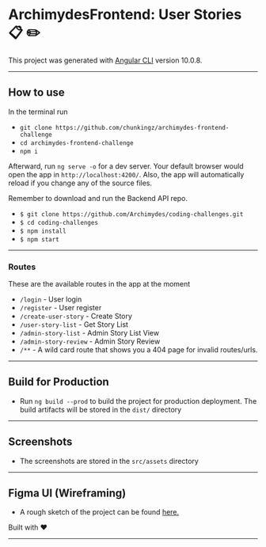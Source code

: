 # ArchimydesFrontend: User Stories :clipboard: :pencil2: 

This project was generated with [Angular CLI](https://github.com/angular/angular-cli) version 10.0.8.


---

## How to use

In the terminal run 
- `git clone https://github.com/chunkingz/archimydes-frontend-challenge`
- `cd archimydes-frontend-challenge`
- `npm i`

Afterward, run `ng serve -o` for a dev server. Your default browser would open the app in `http://localhost:4200/`. Also, the app will automatically reload if you change any of the source files.

Remember to download and run the Backend API repo.
- `$ git clone https://github.com/Archimydes/coding-challenges.git`
- `$ cd coding-challenges`
- `$ npm install`
- `$ npm start`


---

### Routes

These are the available routes in the app at the moment

- `/login` - User login
- `/register` - User register
- `/create-user-story` - Create Story
- `/user-story-list` - Get Story List
- `/admin-story-list` - Admin Story List View
- `/admin-story-review` - Admin Story Review
- `/**` - A wild card route that shows you a 404 page for invalid routes/urls.

---

## Build for Production

- Run `ng build --prod` to build the project for production deployment. The build artifacts will be stored in the `dist/` directory


---

## Screenshots

- The screenshots are stored in the `src/assets` directory


---

## Figma UI (Wireframing)

- A rough sketch of the project can be found [here.](https://www.figma.com/file/7AWoB92dMSMUffl4lj04vx/Untitled?node-id=0%3A1)

Built with :heart:

---
